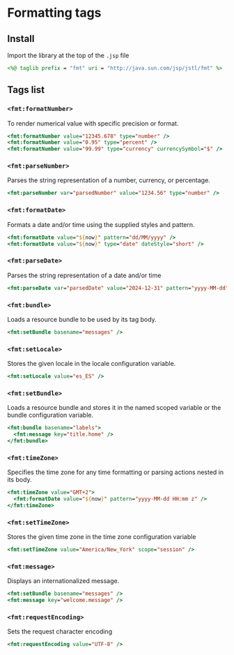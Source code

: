 # Formatting tags

## Install

Import the library at the top of the `.jsp` file

```jsp
<%@ taglib prefix = "fmt" uri = "http://java.sun.com/jsp/jstl/fmt" %>
```

## Tags list

### `<fmt:formatNumber>`

To render numerical value with specific precision or format.

```jsp
<fmt:formatNumber value="12345.678" type="number" />
<fmt:formatNumber value="0.95" type="percent" />
<fmt:formatNumber value="99.99" type="currency" currencySymbol="$" />
```

### `<fmt:parseNumber>`

Parses the string representation of a number, currency, or percentage.

```jsp
<fmt:parseNumber var="parsedNumber" value="1234.56" type="number" />
```

### `<fmt:formatDate>`

Formats a date and/or time using the supplied styles and pattern.

```jsp
<fmt:formatDate value="${now}" pattern="dd/MM/yyyy" />
<fmt:formatDate value="${now}" type="date" dateStyle="short" />
```

### `<fmt:parseDate>`

Parses the string representation of a date and/or time

```jsp
<fmt:parseDate var="parsedDate" value="2024-12-31" pattern="yyyy-MM-dd" />
```

### `<fmt:bundle>`

Loads a resource bundle to be used by its tag body.

```jsp
<fmt:setBundle basename="messages" />
```

### `<fmt:setLocale>`

Stores the given locale in the locale configuration variable.

```jsp
<fmt:setLocale value="es_ES" />
```

### `<fmt:setBundle>`

Loads a resource bundle and stores it in the named scoped variable or the bundle configuration variable.

```jsp
<fmt:bundle basename="labels">
  <fmt:message key="title.home" />
</fmt:bundle>
```

### `<fmt:timeZone>`

Specifies the time zone for any time formatting or parsing actions nested in its body.

```jsp
<fmt:timeZone value="GMT+2">
  <fmt:formatDate value="${now}" pattern="yyyy-MM-dd HH:mm z" />
</fmt:timeZone>
```

### `<fmt:setTimeZone>`

Stores the given time zone in the time zone configuration variable

```jsp
<fmt:setTimeZone value="America/New_York" scope="session" />
```

### `<fmt:message>`

Displays an internationalized message.

```jsp
<fmt:setBundle basename="messages" />
<fmt:message key="welcome.message" />
```

### `<fmt:requestEncoding>`

Sets the request character encoding

```jsp
<fmt:requestEncoding value="UTF-8" />
```
